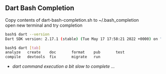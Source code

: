 ## Dart Bash Completion

Copy contents of dart-bash-completion.sh to ~/.bash_completion  
open new terminal and try completion


```sh
bash$ dart --version
Dart SDK version: 2.17.1 (stable) (Tue May 17 17:58:21 2022 +0000) on "linux_x64"

bash$ dart [tab]
analyze   create    doc       format    pub       test      
compile   devtools  fix       migrate   run 
```

* *dart command execution a bit slow to complete ...*

